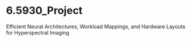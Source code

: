 # 6.5930_Project
Efficient Neural Architectures, Workload Mappings, and Hardware Layouts for Hyperspectral Imaging
